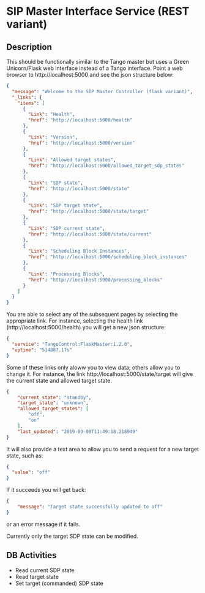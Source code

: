 # SIP Master Interface Service (REST variant)

## Description
This should be functionally similar to the Tango master but uses 
a Green Unicorn/Flask web interface instead of a Tango interface.
Point a web browser to http://localhost:5000 and see the json structure below:
```json
{
  "message": "Welcome to the SIP Master Controller (flask variant)",
  "_links": {
    "items": [
      {
        "Link": "Health",
        "href": "http://localhost:5000/health"
      },
      {
        "Link": "Version",
        "href": "http://localhost:5000/version"
      },
      {
        "Link": "Allowed target states",
        "href": "http://localhost:5000/allowed_target_sdp_states"
      },
      {
        "Link": "SDP state",
        "href": "http://localhost:5000/state"
      },
      {
        "Link": "SDP target state",
        "href": "http://localhost:5000/state/target"
      },
      {
        "Link": "SDP current state",
        "href": "http://localhost:5000/state/current"
      },
      {
        "Link": "Scheduling Block Instances",
        "href": "http://localhost:5000/scheduling_block_instances"
      },
      {
        "Link": "Processing Blocks",
        "href": "http://localhost:5000/processing_blocks"
      }
    ]
  }
}
```
You are able to select any of the subsequent pages by selecting the 
appropriate link.
For instance, selecting the health link
(http://localhost:5000/health) you will get a new json structure:
```json
{
  "service": "TangoControl:FlaskMaster:1.2.0",
  "uptime": "514887.17s"
}
```
Some of these links only aloww you to view data; others allow you 
to change it.
For instance, the link http://localhost:5000/state/target will give 
the current state and allowed target state.
```json
{
    "current_state": "standby",
    "target_state": "unknown",
    "allowed_target_states": [
        "off",
        "on"
    ],
    "last_updated": "2019-03-08T11:49:18.218949"
}
```
It will also provide a text area to allow you to send a request for a new 
target state, such as:
```json
{
  "value": "off"
}
```
If it succeeds you will get back:
```json
{
    "message": "Target state successfully updated to off"
}
```
or an error message if it fails.

Currently only the target SDP state can be modified.

## DB Activities
* Read current SDP state
* Read target state
* Set target (commanded) SDP state
